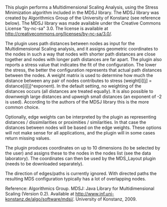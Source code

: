 This plugin performs a Multidimensional Scaling Analysis, using the Stress Minimization algorithm included in the MDSJ library. The MDSJ library was created by Algorithmics Group of the University of Konstanz (see reference below). The MDSJ library was made available under the Creative Commons License "by-nc-sa" 3.0. The license is available at http://creativecommons.org/licenses/by-nc-sa/3.0/.

The plugin uses path distances between nodes as input for the Multidimensional Scaling analysis, and it assigns geometric coordinates to the nodes in such a way that nodes with shorter path distances are close together and nodes with longer path distances are far apart. The plugin also reports a stress value that indicates the fit of the configuration. The lower the stress, the better the configuration represents that actual path distances between the nodes. A weight matrix is used to determine how much the distance between any pair of nodes contributes to stress (weight[i][j]  = distance[i][j]^exponent). In the default setting, no weighting of the distances occurs (all distances are treated equally). It is also possible to downweigh large distances and upweigh small distances (an exponent of -2 is used). According to the authors of the MDSJ library this is the more common choice.

Optionally, edge weights can be interpreted by the plugin as representing distances / dissimilarities or proximities / similarities. In that case the distances between nodes will be based on the edge weights. These options will not make sense for all applications, and the plugin will in some cases return missing values. 

The plugin produces coordinates on up to 10 dimensions (to be selected by the user) and assigns these to the nodes in the nodes list (see the data laboratory). The coordinates can then be used by the MDS_Layout plugin (needs to be downloaded separately). 

The direction of edges/paths is currently ignored. With directed paths the resulting MDS configuration typically has a lot of overlapping nodes.

Reference:
Algorithmics Group. MDSJ: Java Library for Multidimensional Scaling (Version 0.2). Available at http://www.inf.uni-konstanz.de/algo/software/mdsj/. University of Konstanz, 2009.
